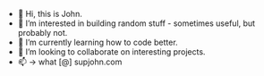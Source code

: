 - 👋 Hi, this is John.
- 👀 I’m interested in building random stuff - sometimes useful, but probably not.
- 🌱 I’m currently learning how to code better.
- 💞️ I’m looking to collaborate on interesting projects.
- 📫 -> what [@] supjohn.com

